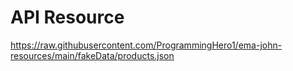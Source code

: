 # API Resource

https://raw.githubusercontent.com/ProgrammingHero1/ema-john-resources/main/fakeData/products.json

